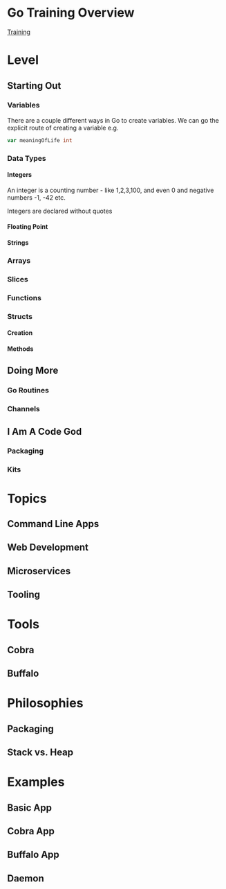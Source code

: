 # Go Training Overview

[Training](/training/index.md)
# Level

## Starting Out
### Variables
There are a couple different ways in Go to create variables. We can go the explicit route of creating a variable e.g.

```go
var meaningOfLife int
```
### Data Types
#### Integers
An integer is a counting number - like 1,2,3,100, and even 0 and negative numbers -1, -42 etc.

Integers are declared without quotes
#### Floating Point
#### Strings

### Arrays

### Slices

### Functions

### Structs
#### Creation
#### Methods

## Doing More
### Go Routines
### Channels

## I Am A Code God
### Packaging
### Kits

# Topics
## Command Line Apps

## Web Development

## Microservices

## Tooling

# Tools
## Cobra
## Buffalo

# Philosophies
## Packaging
## Stack vs. Heap

# Examples
## Basic App
## Cobra App
## Buffalo App
## Daemon
